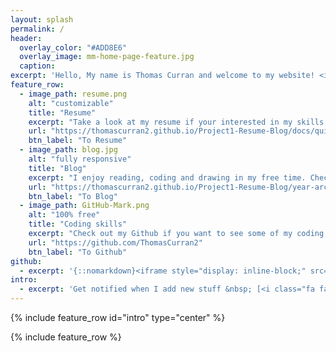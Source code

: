 ```yaml
---
layout: splash
permalink: /
header:
  overlay_color: "#ADD8E6"
  overlay_image: mm-home-page-feature.jpg
  caption:
excerpt: 'Hello, My name is Thomas Curran and welcome to my website! <img src="/Project1-Resume-Blog/images/ProfileImage.jpg" alt="profile_pic" width="200"/><br> <a href="https://github.com/ThomasCurran2">Github</a><br> <a href="https://www.linkedin.com/in/thomas-curran-3639a2221/">Linkedin</a>'
feature_row:
  - image_path: resume.png
    alt: "customizable"
    title: "Resume"
    excerpt: "Take a look at my resume if your interested in my skills and experience."
    url: "https://thomascurran2.github.io/Project1-Resume-Blog/docs/quick-start-guide/"
    btn_label: "To Resume"
  - image_path: blog.jpg
    alt: "fully responsive"
    title: "Blog"
    excerpt: "I enjoy reading, coding and drawing in my free time. Check out my blog if you want to know more about me."
    url: "https://thomascurran2.github.io/Project1-Resume-Blog/year-archive/"
    btn_label: "To Blog"
  - image_path: GitHub-Mark.png
    alt: "100% free"
    title: "Coding skills"
    excerpt: "Check out my Github if you want to see some of my coding experience."
    url: "https://github.com/ThomasCurran2"
    btn_label: "To Github"
github:
  - excerpt: '{::nomarkdown}<iframe style="display: inline-block;" src="https://ghbtns.com/github-btn.html?user=mmistakes&repo=minimal-mistakes&type=star&count=true&size=large" frameborder="0" scrolling="0" width="160px" height="30px"></iframe> <iframe style="display: inline-block;" src="https://ghbtns.com/github-btn.html?user=mmistakes&repo=minimal-mistakes&type=fork&count=true&size=large" frameborder="0" scrolling="0" width="158px" height="30px"></iframe>{:/nomarkdown}'
intro:
  - excerpt: 'Get notified when I add new stuff &nbsp; [<i class="fa fa-twitter"></i> @mmistakes](https://twitter.com/mmistakes){: .btn .btn--twitter}'
---
```


{% include feature_row id="intro" type="center" %}

{% include feature_row %}
